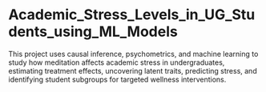 # Academic_Stress_Levels_in_UG_Students_using_ML_Models 
This project uses causal inference, psychometrics, and machine learning to study how meditation affects academic stress in undergraduates, estimating treatment effects, uncovering latent traits, predicting stress, and identifying student subgroups for targeted wellness interventions.
